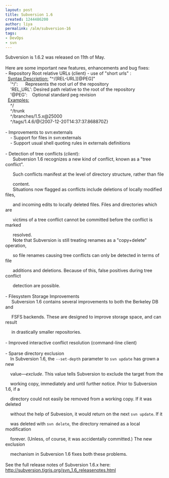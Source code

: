 ```yaml
---
layout: post
title: Subversion 1.6
created: 1244486200
author: liya
permalink: /alm/subversion-16
tags:
- DevOps
- svn
---
```

<p>Subversion is 1.6.2 was released on 11th of May.<br />
<br />
Here are some important new features, enhancements and bug fixes:<br />
- Repository Root relative URLs (client) - use of &quot;short urls&quot; :<br />
&nbsp; <u>Syntax Description:</u> &quot;^/[REL-URL][@PEG]&quot;<br />
&nbsp;&nbsp;&nbsp; '^/':&nbsp;&nbsp;&nbsp;&nbsp;&nbsp; Represents the root url of the repository<br />
&nbsp;&nbsp;&nbsp; 'REL_URL': Desired path relative to the root of the repository<br />
&nbsp;&nbsp;&nbsp; '@PEG':&nbsp;&nbsp;&nbsp; Optional standard peg revision<br />
&nbsp; <u>Examples:</u><br />
&nbsp;&nbsp;&nbsp; ^/<br />
&nbsp;&nbsp;&nbsp; ^/trunk<br />
&nbsp;&nbsp;&nbsp; ^/branches/1.5.x@25000<br />
&nbsp;&nbsp;&nbsp; ^/tags/1.4.6/@{2007-12-20T14:<wbr></wbr>37:37.868870Z}<br />
<br />
- Improvements to svn:externals<br />
&nbsp;&nbsp;&nbsp; - Support for files in svn:externals<br />
&nbsp;&nbsp;&nbsp; - Support usual shell quoting rules in externals definitions<br />
<br />
- Detection of tree conflicts (<em>client</em>):<br />
&nbsp;&nbsp;&nbsp;&nbsp;&nbsp; Subversion 1.6 recognizes a new kind of conflict, known as a &quot;tree conflict&quot;.</p>
<p>&nbsp;&nbsp;&nbsp;&nbsp;&nbsp; Such conflicts manifest at the level of directory structure, rather than file</p>
<p>&nbsp;&nbsp;&nbsp;&nbsp;&nbsp; content. <br />
&nbsp;&nbsp;&nbsp;&nbsp;&nbsp; Situations now flagged as conflicts include deletions of locally modified files,&nbsp;&nbsp;</p>
<p>&nbsp;&nbsp;&nbsp;&nbsp;&nbsp; and incoming edits to locally deleted files. Files and directories which are</p>
<p>&nbsp;&nbsp;&nbsp;&nbsp;&nbsp; victims of a tree conflict cannot be committed before the conflict is marked</p>
<p>&nbsp;&nbsp;&nbsp;&nbsp;&nbsp; resolved.<br />
&nbsp;&nbsp;&nbsp;&nbsp;&nbsp; Note that Subversion is still treating renames as a &quot;copy+delete&quot; operation,</p>
<p>&nbsp;&nbsp;&nbsp;&nbsp;&nbsp; so file renames causing tree conflicts can only be detected in terms of file</p>
<p>&nbsp;&nbsp;&nbsp;&nbsp;&nbsp; additions and deletions. Because of this, false positives during tree conflict</p>
<p>&nbsp;&nbsp;&nbsp;&nbsp;&nbsp; detection are possible.<br />
<br />
- Filesystem Storage Improvements<br />
&nbsp;&nbsp;&nbsp;&nbsp; Subversion 1.6 contains several improvements to both the Berkeley DB and</p>
<p>&nbsp;&nbsp;&nbsp;&nbsp; FSFS backends.  These are designed to improve storage space, and can result</p>
<p>&nbsp;&nbsp;&nbsp;&nbsp; in drastically smaller repositories.<br />
<br />
- Improved interactive conflict resolution (command-line client)<br />
<br />
- Sparse directory exclusion<br />
&nbsp;&nbsp;&nbsp; In Subversion 1.6, the <code>--set-depth</code> parameter to <code>svn update</code> has grown a new</p>
<p>&nbsp;&nbsp;&nbsp; value&mdash;<em>exclude</em>. This value tells Subversion to exclude the target from the</p>
<p>&nbsp;&nbsp;&nbsp; working copy, immediately and until further notice. Prior to Subversion 1.6, if a</p>
<p>&nbsp;&nbsp;&nbsp; directory could not easily be removed from a working copy.  If it was deleted</p>
<p>&nbsp;&nbsp;&nbsp; without the help of Subvesion, it would return on the next <code>svn update</code>.  If it</p>
<p>&nbsp;&nbsp;&nbsp; was deleted with <code>svn delete</code>, the directory remained as a local modification</p>
<p>&nbsp;&nbsp;&nbsp; forever. (Unless, of course, it was accidentally committed.)  The new exclusion</p>
<p>&nbsp;&nbsp;&nbsp; mechanism in Subversion 1.6 fixes both these problems.<br />
<br />
See the full release notes of Subversion 1.6.x here:<br />
<a target="_blank" href="http://subversion.tigris.org/svn_1.6_releasenotes.html">http://subversion.tigris.org/<wbr></wbr>svn_1.6_releasenotes.html</a></p>
<p>&nbsp;</p>
